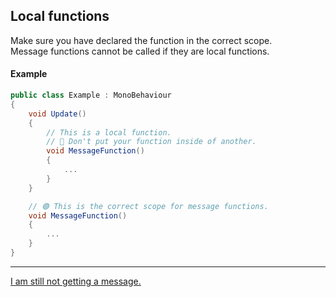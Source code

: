 ## Local functions

Make sure you have declared the function in the correct scope.  
Message functions cannot be called if they are local functions.

#### Example  
```csharp
public class Example : MonoBehaviour
{
    void Update()
    {
        // This is a local function.
        // 🔴 Don't put your function inside of another.
        void MessageFunction()
        {
            ...
        }
    }

    // 🟢 This is the correct scope for message functions.
    void MessageFunction()
    {
        ...
    }
}
```

---
[I am still not getting a message.](5%203D%20Collision%20Matrix.md)